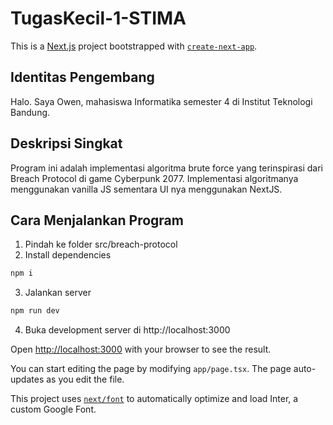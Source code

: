 # TugasKecil-1-STIMA
This is a [Next.js](https://nextjs.org/) project bootstrapped with [`create-next-app`](https://github.com/vercel/next.js/tree/canary/packages/create-next-app).

## Identitas Pengembang
Halo. Saya Owen, mahasiswa Informatika semester 4 di Institut Teknologi Bandung.

## Deskripsi Singkat
Program ini adalah implementasi algoritma brute force yang terinspirasi dari Breach Protocol di game Cyberpunk 2077. Implementasi algoritmanya menggunakan vanilla JS sementara UI nya menggunakan NextJS.

## Cara Menjalankan Program

1. Pindah ke folder src/breach-protocol
2. Install dependencies

```bash
npm i
```
3. Jalankan server
```bash
npm run dev
```
4. Buka development server di http://localhost:3000

Open [http://localhost:3000](http://localhost:3000) with your browser to see the result.

You can start editing the page by modifying `app/page.tsx`. The page auto-updates as you edit the file.

This project uses [`next/font`](https://nextjs.org/docs/basic-features/font-optimization) to automatically optimize and load Inter, a custom Google Font.
